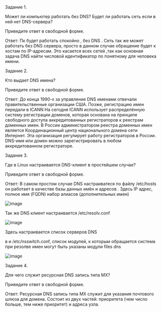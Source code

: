 Задание 1.

Может ли компьютер работать без DNS? Будет ли работать сеть если в ней нет DNS-сервера?

Приведите ответ в свободной форме.

Ответ: Пк будет работать спокойно , без DNS . Сеть так же может работать без DNS сервера, просто в данном случае обращение будет к хостам по IP-адресам. Это каcается всех сетей 
,так как основная задача DNS найти числовой идентификатор по понятному для человека имени.

Задание 2.


Кто выдает DNS имена?

Приведите ответ в свободной форме.

Ответ: 
До конца 1990-х за управление DNS именами отвечали правительственные организации США. Позже, регистрацию имен передали в ICANN
На сегодня ICANN использует распределённую систему регистрации доменов, которая основана на принципе свободного доступа аккредитованных регистраторов к реестрам доменных имен. В России администратором реестра доменных имен является Координационный центр национального домена сети Интернет. 
Эта организация регулирует работу регистраторов в России. DNS-имя или домен можно зарегистрировать в любом аккредитованном регистраторе.

Задание 3.


Где в Linux настраивается DNS-клиент в простейшем случае?

Приведите ответ в свободной форме.

Ответ: В самом простом случае DNS настраиватеся по файлу /etc/hosts он работает в качестве базы данных имён и адресов . Здесь IP адрес, полное имя (FQDN) набор алиасов (дополнительных имен)

![image](https://github.com/KMikhail1997/Netology/assets/121053072/1496e9e2-ec51-4d27-92a7-99f9f6483c7f)


Так же DNS клиент настраивается /etc/resolv.conf 

![image](https://github.com/KMikhail1997/Netology/assets/121053072/443eb3d6-5288-4938-ad7d-1847980655b0)

Здесь настраивается список серверов DNS


в и /etc/nsswitch.conf, список модулей, к которым обращается система при резолве имен могут быть указаны модули files dns


![image](https://github.com/KMikhail1997/Netology/assets/121053072/4de4687a-10f0-4f97-8615-a66c08bec0a1)

Задание 4.


Для чего служит ресурсная DNS запись типа MX?

Приведите ответ в свободной форме.

Ответ: Ресурсная DNS запись типа MX служит для указания почтового шлюза для домена. Состоит из двух частей: приоритета (чем число больше, тем ниже приоритет) и адреса узла.
